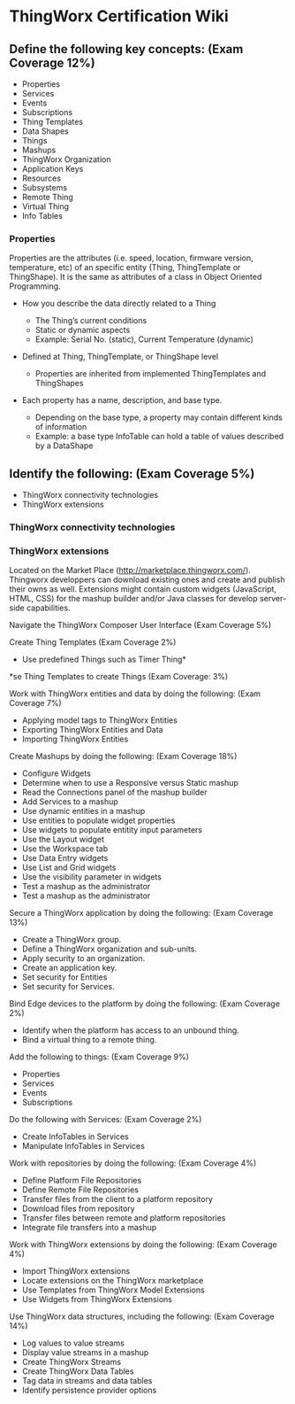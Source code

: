 # ThingWorx Certification Wiki  


## Define the following key concepts: (Exam Coverage 12%) 

* Properties
* Services
* Events
* Subscriptions
* Thing Templates
* Data Shapes
* Things
* Mashups
* ThingWorx Organization
* Application Keys
* Resources
* Subsystems
* Remote Thing
* Virtual Thing
* Info Tables  

### Properties

Properties are the attributes (i.e. speed, location, firmware version, temperature, etc) of an specific entity (Thing, ThingTemplate or ThingShape). It is the same as attributes of a class in Object Oriented Programming.  

* How you describe the data directly related to a Thing
  - The Thing’s current conditions  
  - Static or dynamic aspects  
  - Example: Serial No. (static), Current Temperature (dynamic)  

* Defined at Thing, ThingTemplate, or ThingShape level  
  - Properties are inherited from implemented ThingTemplates and ThingShapes

* Each property has a name, description, and base type.  
  - Depending on the base type, a property may contain different kinds of information
  - Example: a base type InfoTable can hold a table of values described by a DataShape




## Identify the following: (Exam Coverage 5%)
* ThingWorx connectivity technologies
* ThingWorx extensions

### ThingWorx connectivity technologies

### ThingWorx extensions
 
  Located on the Market Place (http://marketplace.thingworx.com/).
  Thingworx developpers can download existing ones and create and publish their owns as well.
  Extensions might contain custom widgets (JavaScript, HTML, CSS) for the mashup builder and/or Java classes for develop server-side capabilities.  

Navigate the ThingWorx Composer User Interface (Exam Coverage 5%)

Create Thing Templates (Exam Coverage 2%)	
* Use predefined Things such as Timer Thing*

*se Thing Templates to create Things (Exam Coverage: 3%)

Work with ThingWorx entities and data by doing the following: (Exam Coverage 7%)
* Applying model tags to ThingWorx Entities
* Exporting ThingWorx Entities and Data
* Importing ThingWorx Entities

Create Mashups by doing the following: (Exam Coverage 18%)
* Configure Widgets
* Determine when to use a Responsive versus Static mashup
* Read the Connections panel of the mashup builder
* Add Services to a mashup
* Use dynamic entities in a mashup
* Use entities to populate widget properties
* Use widgets to populate entitity input parameters
* Use the Layout widget
* Use the Workspace tab
* Use Data Entry widgets
* Use List and Grid widgets
* Use the visibility parameter in widgets
* Test a mashup as the administrator
* Test a mashup as the administrator

Secure a ThingWorx application by doing the following: (Exam Coverage 13%)
* Create a ThingWorx group.
* Define a ThingWorx organization and sub-units.
* Apply security to an organization.
* Create an application key.
* Set security for Entities
* Set security for Services.

Bind Edge devices to the platform by doing the following: (Exam Coverage 2%)
* Identify when the platform has access to an unbound thing.
* Bind a virtual thing to a remote thing.

Add the following to things: (Exam Coverage 9%)
* Properties
* Services
* Events
* Subscriptions

Do the following with Services: (Exam Coverage 2%)
* Create InfoTables in Services
* Manipulate InfoTables in Services

Work with repositories by doing the following: (Exam Coverage 4%)
* Define Platform File Repositories
* Define Remote File Repositories
* Transfer files from the client to a platform repository
* Download files from repository
* Transfer files between remote and platform repositories
* Integrate file transfers into a mashup

Work with ThingWorx extensions by doing the following: (Exam Coverage 4%)
* Import ThingWorx extensions
* Locate extensions on the ThingWorx marketplace
* Use Templates from ThingWorx Model Extensions
* Use Widgets from ThingWorx Extensions

Use ThingWorx data structures, including the following: (Exam Coverage 14%)
* Log values to value streams
* Display value streams in a mashup
* Create ThingWorx Streams
* Create ThingWorx Data Tables
* Tag data in streams and data tables
* Identify persistence provider options
